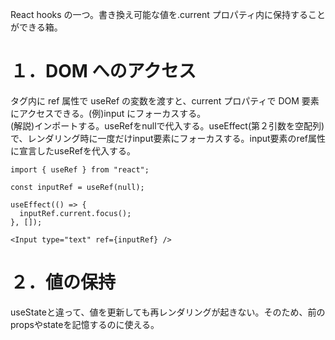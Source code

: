 React hooks の一つ。書き換え可能な値を.current プロパティ内に保持することができる箱。

# １．DOM へのアクセス

タグ内に ref 属性で useRef の変数を渡すと、current プロパティで DOM 要素にアクセスできる。(例)input にフォーカスする。  
(解説)インポートする。useRefをnullで代入する。useEffect(第２引数を空配列)で、レンダリング時に一度だけinput要素にフォーカスする。input要素のref属性に宣言したuseRefを代入する。
```
import { useRef } from "react";

const inputRef = useRef(null);

useEffect(() => {
  inputRef.current.focus();
}, []);

<Input type="text" ref={inputRef} />
```

# ２．値の保持
useStateと違って、値を更新しても再レンダリングが起きない。そのため、前のpropsやstateを記憶するのに使える。

